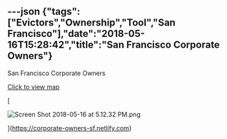 ---json
{"tags":["Evictors","Ownership","Tool","San Francisco"],"date":"2018-05-16T15:28:42","title":"San Francisco Corporate Owners"}
---

San Francisco Corporate Owners

[Click to view map](https://corporate-owners-sf.netlify.com)

[

![Screen Shot 2018-05-16 at 5.12.32 PM.png](/assets/uploads/Screen+Shot+2018-05-16+at+5.12.32+PM.png)

](https://corporate-owners-sf.netlify.com)